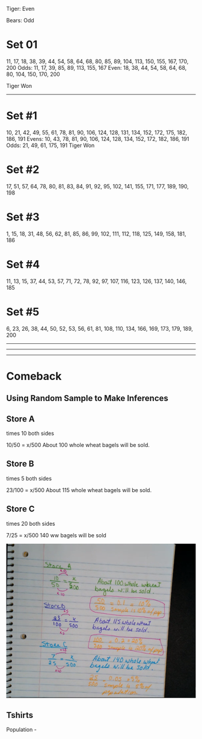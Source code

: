 Tiger: Even

Bears: Odd

# Set 01
11, 17, 18, 38, 39, 44, 54, 58, 64, 68, 80, 85, 89, 104, 113, 150, 155, 167, 170, 200
Odds: 11, 17, 39, 85, 89, 113, 155, 167
Even: 18, 38, 44, 54, 58, 64, 68, 80, 104, 150, 170, 200

Tiger Won

---

# Set #1
10, 21, 42, 49, 55, 61, 78, 81, 90, 106, 124, 128, 131, 134, 152, 172, 175, 182, 186, 191
Evens: 10, 43, 78, 81, 90, 106, 124, 128, 134, 152, 172, 182, 186, 191
Odds: 21, 49, 61, 175, 191
Tiger Won

# Set #2
17, 51, 57, 64, 78, 80, 81, 83, 84, 91, 92, 95, 102, 141, 155, 171, 177, 189, 190, 198

# Set #3
1, 15, 18, 31, 48, 56, 62, 81, 85, 86, 99, 102, 111, 112, 118, 125, 149, 158, 181, 186

# Set #4
11, 13, 15, 37, 44, 53, 57, 71, 72, 78, 92, 97, 107, 116, 123, 126, 137, 140, 146, 185

# Set #5
6, 23, 26, 38, 44, 50, 52, 53, 56, 61, 81, 108, 110, 134, 166, 169, 173, 179, 189, 200



---
---
---

# Comeback

## Using Random Sample to Make Inferences

Store A
---

times 10 both sides

10/50 = x/500        About 100 whole wheat bagels will be sold.

Store B
---

times 5 both sides

23/100 = x/500          About 115 whole wheat bagels will be sold.

Store C
---

times 20 both sides

7/25 = x/500            140 ww bagels will be sold

![Notes](https://raw.githubusercontent.com/OkiStuff/okistuff.github.io/master/notes/2020-2021/math/unit-4/lesson-6/resources/random-samples.PNG)

**Tshirts**
---

Population -